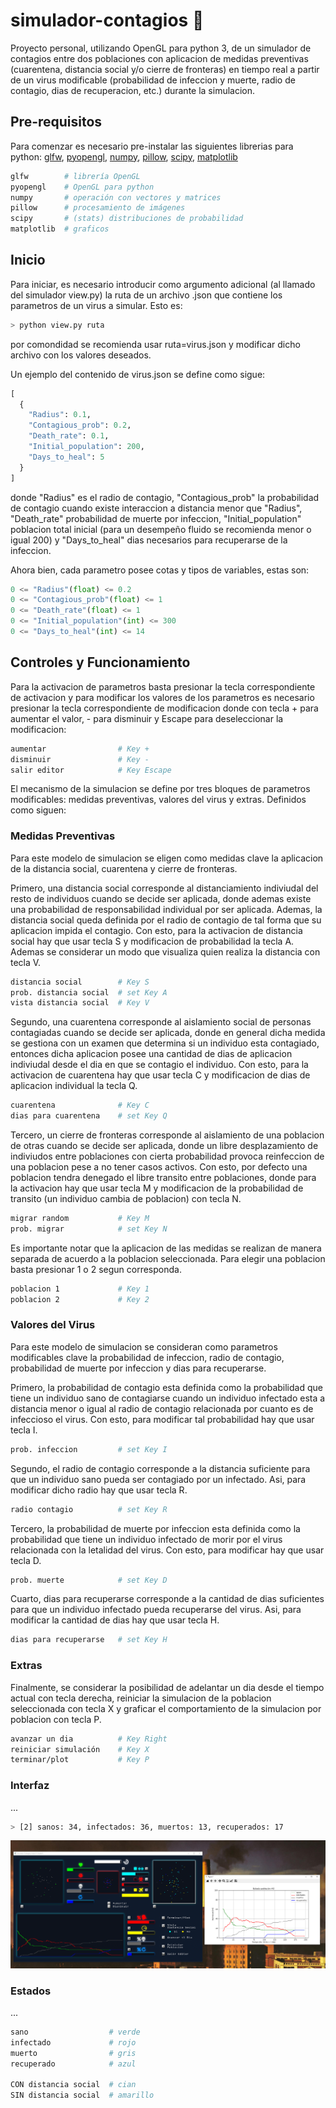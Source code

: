 # simulador-contagios 🚧
Proyecto personal, utilizando OpenGL para python 3, de un simulador de contagios entre dos poblaciones con aplicacion de medidas preventivas (cuarentena, distancia social y/o cierre de fronteras) en tiempo real a partir de un virus modificable (probabilidad de infeccion y muerte, radio de contagio, dias de recuperacion, etc.) durante la simulacion.
## Pre-requisitos
Para comenzar es necesario pre-instalar las siguientes librerias para python: [glfw](https://pypi.org/project/glfw/), [pyopengl](https://pypi.org/project/PyOpenGL/), [numpy](https://pypi.org/project/numpy/), [pillow](https://pypi.org/project/Pillow/), [scipy](https://pypi.org/project/scipy/), [matplotlib](https://pypi.org/project/matplotlib/)
```bash
glfw        # librería OpenGL
pyopengl    # OpenGL para python
numpy       # operación con vectores y matrices
pillow      # procesamiento de imágenes
scipy       # (stats) distribuciones de probabilidad
matplotlib  # graficos
```
## Inicio
Para iniciar, es necesario introducir como argumento adicional (al llamado del simulador view.py) la ruta de un archivo .json que contiene los parametros de un virus a simular. Esto es:
```sh
> python view.py ruta
```
por comondidad se recomienda usar ruta=virus.json y modificar dicho archivo con los valores deseados.

Un ejemplo del contenido de virus.json se define como sigue:
```python
[
  {
    "Radius": 0.1,
    "Contagious_prob": 0.2,
    "Death_rate": 0.1,
    "Initial_population": 200,
    "Days_to_heal": 5
  }
]
```
donde "Radius" es el radio de contagio, "Contagious_prob" la probabilidad de contagio cuando existe interaccion a distancia menor que "Radius", "Death_rate" probabilidad de muerte por infeccion, "Initial_population" poblacion total inicial (para un desempeño fluido se recomienda menor o igual 200) y "Days_to_heal" dias necesarios para recuperarse de la infeccion.

Ahora bien, cada parametro posee cotas y tipos de variables, estas son:
```python
0 <= "Radius"(float) <= 0.2
0 <= "Contagious_prob"(float) <= 1
0 <= "Death_rate"(float) <= 1
0 <= "Initial_population"(int) <= 300
0 <= "Days_to_heal"(int) <= 14
```
## Controles y Funcionamiento
Para la activacion de parametros basta presionar la tecla correspondiente de activacion y para modificar los valores de los parametros es necesario presionar la tecla correspondiente de modificacion donde con tecla + para aumentar el valor, - para disminuir y Escape para deseleccionar la modificacion:
```bash
aumentar                # Key +
disminuir               # Key -
salir editor            # Key Escape
```
El mecanismo de la simulacion se define por tres bloques de parametros modificables: medidas preventivas, valores del virus y extras. Definidos como siguen:
### Medidas Preventivas
Para este modelo de simulacion se eligen como medidas clave la aplicacion de la distancia social, cuarentena y cierre de fronteras.

Primero, una distancia social corresponde al distanciamiento indiviudal del resto de individuos cuando se decide ser aplicada, donde ademas existe una probabilidad de responsabilidad individual por ser aplicada. Ademas, la distancia social queda definida por el radio de contagio de tal forma que su aplicacion impida el contagio. Con esto, para la activacion de distancia social hay que usar tecla S y modificacion de probabilidad la tecla A. Ademas se considerar un modo que visualiza quien realiza la distancia con tecla V.
```bash
distancia social        # Key S
prob. distancia social  # set Key A
vista distancia social  # Key V
```
Segundo, una cuarentena corresponde al aislamiento social de personas contagiadas cuando se decide ser aplicada, donde en general dicha medida se gestiona con un examen que determina si un individuo esta contagiado, entonces dicha aplicacion posee una cantidad de dias de aplicacion indiviudal desde el dia en que se contagio el individuo. Con esto, para la activacion de cuarentena hay que usar tecla C y modificacion de dias de aplicacion individual la tecla Q.
```bash
cuarentena              # Key C
dias para cuarentena    # set Key Q
```
Tercero, un cierre de fronteras corresponde al aislamiento de una poblacion de otras cuando se decide ser aplicada, donde un libre desplazamiento de indiviudos entre poblaciones con cierta probabilidad provoca reinfeccion de una poblacion pese a no tener casos activos. Con esto, por defecto una poblacion tendra denegado el libre transito entre poblaciones, donde para la activacion hay que usar tecla M y modificacion de la probabilidad de transito (un individuo cambia de poblacion) con tecla N.
```bash
migrar random           # Key M
prob. migrar            # set Key N
```
Es importante notar que la aplicacion de las medidas se realizan de manera separada de acuerdo a la poblacion seleccionada. Para elegir una poblacion basta presionar 1 o 2 segun corresponda.
```bash
poblacion 1             # Key 1
poblacion 2             # Key 2
```
### Valores del Virus
Para este modelo de simulacion se consideran como parametros modificables clave la probabilidad de infeccion, radio de contagio, probabilidad de muerte por infeccion y dias para recuperarse.

Primero, la probabilidad de contagio esta definida como la probabilidad que tiene un individuo sano de contagiarse cuando un individuo infectado esta a distancia menor o igual al radio de contagio relacionada por cuanto es de infeccioso el virus. Con esto, para modificar tal probabilidad hay que usar tecla I.
```bash
prob. infeccion         # set Key I
```
Segundo, el radio de contagio corresponde a la distancia suficiente para que un individuo sano pueda ser contagiado por un infectado. Asi, para modificar dicho radio hay que usar tecla R.
```bash
radio contagio          # set Key R
```
Tercero, la probabilidad de muerte por infeccion esta definida como la probabilidad que tiene un individuo infectado de morir por el virus relacionada con la letalidad del virus. Con esto, para modificar hay que usar tecla D.
```bash
prob. muerte            # set Key D
```
Cuarto, dias para recuperarse corresponde a la cantidad de dias suficientes para que un individuo infectado pueda recuperarse del virus. Asi, para modificar la cantidad de dias hay que usar tecla H.
```bash
dias para recuperarse   # set Key H
```
### Extras
Finalmente, se considerar la posibilidad de adelantar un dia desde el tiempo actual con tecla derecha, reiniciar la simulacion de la poblacion seleccionada con tecla X y graficar el comportamiento de la simulacion por poblacion con tecla P.
```bash
avanzar un dia          # Key Right
reiniciar simulación    # Key X
terminar/plot           # Key P
```
### Interfaz
...
```bash
> [2] sanos: 34, infectados: 36, muertos: 13, recuperados: 17
```
![alt text](/img/example.png)
### Estados
...
```bash
sano                  # verde
infectado             # rojo
muerto                # gris
recuperado            # azul

CON distancia social  # cian
SIN distancia social  # amarillo
```
